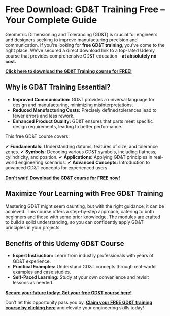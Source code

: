 # Free Download: GD&T Training Free – Your Complete Guide

Geometric Dimensioning and Tolerancing (GD&T) is crucial for engineers and designers seeking to improve manufacturing precision and communication. If you're looking for **free GD&T training**, you've come to the right place. We've secured a direct download link to a top-rated Udemy course that provides comprehensive GD&T education – **at absolutely no cost.**

[**Click here to download the GD&T Training course for FREE!**](https://udemywork.com/gd-t-training-free)

## Why is GD&T Training Essential?

*   **Improved Communication:** GD&T provides a universal language for design and manufacturing, minimizing misinterpretations.
*   **Reduced Manufacturing Costs:** Precisely defined tolerances lead to fewer errors and less rework.
*   **Enhanced Product Quality:** GD&T ensures that parts meet specific design requirements, leading to better performance.

This free GD&T course covers:

✔ **Fundamentals:** Understanding datums, features of size, and tolerance zones.
✔ **Symbols:** Decoding various GD&T symbols, including flatness, cylindricity, and position.
✔ **Applications:** Applying GD&T principles in real-world engineering scenarios.
✔ **Advanced Concepts:** Introduction to advanced GD&T concepts for experienced users.

[**Don't wait! Download the GD&T course for FREE now!**](https://udemywork.com/gd-t-training-free)

## Maximize Your Learning with Free GD&T Training

Mastering GD&T might seem daunting, but with the right guidance, it can be achieved. This course offers a step-by-step approach, catering to both beginners and those with some prior knowledge. The modules are crafted to build a solid understanding, so you can confidently apply GD&T principles in your projects.

## Benefits of this Udemy GD&T Course

*   **Expert Instruction:** Learn from industry professionals with years of GD&T experience.
*   **Practical Examples:** Understand GD&T concepts through real-world examples and case studies.
*   **Self-Paced Learning:** Study at your own convenience and revisit lessons as needed.

[**Secure your future today: Get your free GD&T course here!**](https://udemywork.com/gd-t-training-free)

Don’t let this opportunity pass you by. **[Claim your FREE GD&T training course by clicking here](https://udemywork.com/gd-t-training-free)** and elevate your engineering skills today!
